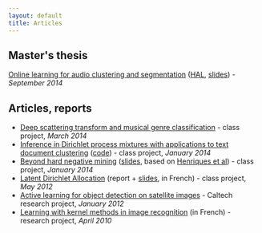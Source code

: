 ```yaml
---
layout: default
title: Articles
---
```

## Master's thesis
[Online learning for audio clustering and segmentation](files/ms-thesis.pdf) ([HAL](http://hal.inria.fr/docs/01/06/46/72/PDF/ms-thesis.pdf), [slides](files/slides-ircam.pdf)) - *September 2014*

## Articles, reports
* [Deep scattering transform and musical genre classification](files/scattering.pdf) - class project, *March 2014*
* [Inference in Dirichlet process mixtures with applications to text document clustering](files/dpmixtures.pdf) ([code](http://github.com/albietz/dpmm)) - class project, *January 2014*
* [Beyond hard negative mining](files/circulant.pdf) ([slides](files/circulant-slides.pdf), based on [Henriques et al](http://www2.isr.uc.pt/~henriques/beyond/index.html)) - class project, *January 2014*
* [Latent Dirichlet Allocation](files/rapport-lda.pdf) (report + [slides](files/slides-lda.pdf), in French) - class project, *May 2012*
* [Active learning for object detection on satellite images](files/caltech-report.pdf) - Caltech research project, *January 2012*
* [Learning with kernel methods in image recognition](files/dossierTIPE.pdf) (in French) - research project, *April 2010*
